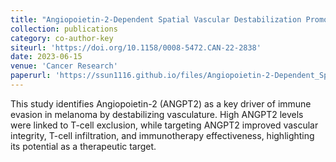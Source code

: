 ```yaml
---
title: "Angiopoietin-2-Dependent Spatial Vascular Destabilization Promotes T-cell Exclusion and Limits Immunotherapy in Melanoma"
collection: publications
category: co-author-key
siteurl: 'https://doi.org/10.1158/0008-5472.CAN-22-2838'
date: 2023-06-15
venue: 'Cancer Research'
paperurl: 'https://ssun1116.github.io/files/Angiopoietin-2-Dependent_Spatial_Vascular_Destabilization_Promotes_T-cell_Exclusion_and_Limits_Immunotherapy_in_Melanoma.pdf'
---
```


This study identifies Angiopoietin-2 (ANGPT2) as a key driver of immune evasion in melanoma by destabilizing vasculature. High ANGPT2 levels were linked to T-cell exclusion, while targeting ANGPT2 improved vascular integrity, T-cell infiltration, and immunotherapy effectiveness, highlighting its potential as a therapeutic target.

